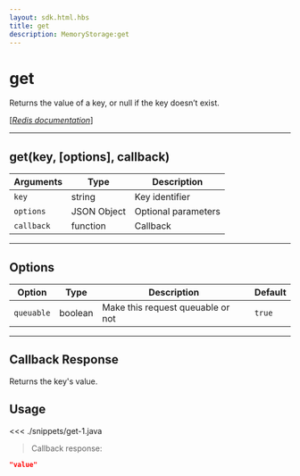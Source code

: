 ```yaml
---
layout: sdk.html.hbs
title: get
description: MemoryStorage:get
---
```


# get

Returns the value of a key, or null if the key doesn’t exist.

[[_Redis documentation_]](https://redis.io/commands/get)

---

## get(key, [options], callback)

| Arguments  | Type        | Description         |
| ---------- | ----------- | ------------------- |
| `key`      | string      | Key identifier      |
| `options`  | JSON Object | Optional parameters |
| `callback` | function    | Callback            |

---

## Options

| Option     | Type    | Description                       | Default |
| ---------- | ------- | --------------------------------- | ------- |
| `queuable` | boolean | Make this request queuable or not | `true`  |

---

## Callback Response

Returns the key's value.

## Usage

<<< ./snippets/get-1.java

> Callback response:

```json
"value"
```
